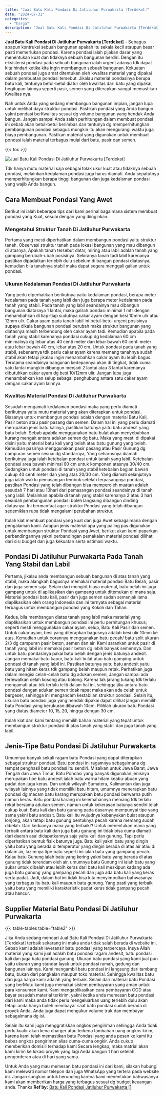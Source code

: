 ```yaml
---
title: "Jual Batu Kali Pondasi Di Jatiluhur Purwakarta [Terdekat]"
date: "2024-07-31"
categories: 
  - "harga"
description: "Jual Batu Kali Pondasi Di Jatiluhur Purwakarta [Terdekat]. Untuk Anda yang mau memesan batu pondasi ini dari kami, silakan hubungi kami melewati nomor telepo..."
---
```


**Jual Batu Kali Pondasi Di Jatiluhur Purwakarta \[Terdekat\]** – Sebagus apapun kontruksi sebuah bangunan apakah itu sekala kecil ataupun besar pasti memerlukan pondasi. Karena pondasi ialah pijakan dasar yang menentukan kuat dan tidaknya sebuah bangunan berdiri. Dengan itu eksistensi pondasi pada sebuah bangunan ialah urgent adanya tdk dapat kita hindari ketika kita ingin membangun sebuah bangunan. Kekuatan sebuah pondasi juga amat ditentukan oleh kwalitas material yang dipakai dalam pembuatan pondasi tersebut. Jikalau material pondasinya berupa batu kali, tentunya betul-betul diatur oleh kwalitas dari batu yang dipakai, begitupun lainnya seperti pasir, semen yang diterapkan sangat memastikan Kwalitas nya.

Nah untuk Anda yang sedang membangun bangunan impian, jangan lupa untuk melihat daya struktur pondasi. Pastikan pondasi yang Anda bangun yakni pondasi berKwalitas sesuai dg volume bangunan yang hendak Anda bangun. Jangan sampai Anda salah perhitungan dalam membuat pondasi ini sebab akan betul-betul berimbas dan tentunya dg memperhitungkan pembangunan pondasi sebagus mungkin itu akan mengurangi waktu juga biaya pembangunan. Pastikan material yang digunakan untuk membuat pondasi ialah material terbagus mulai dari batu, pasir dan semen.

{{< toc >}}

![Jual Batu Kali Pondasi Di Jatiluhur Purwakarta [Terdekat]](/images/jual-batu-kali-11.png)

Tdk hanya mutu material saja sebagai tolak ukur kuat atau tidaknya sebuah pondasi, melainkan kedalaman pondasi juga harus diamati. Anda sepatutnya memperhitungkan berapa tinggi bangunan dan juga kedalaman pondasi yang wajib Anda bangun.

## Cara Membuat Pondasi Yang Awet

Berikut ini ialah beberapa tips dari kami perihal bagaimana sistem membuat pondasi yang Kuat, sesuai dengan yang diinginkan.

### Mengetahui Struktur Tanah Di Jatiluhur Purwakarta

Pertama yang mesti diperhatikan dalam membangun pondasi yaitu struktur tanah. Observasi struktur tanah pada lokasi bangunan yang mau dibangun di atasnya, Apakah tanah tersebut datar, miring atau labil adalah tanah yang gampang berubah-ubah posisinya. Sekiranya tanah tadi labil karenanya pastikan dipadatkan terlebih dulu sebelum di bangun pondasi diatasnya, kemudian bila tanahnya stabil maka dapat segera menggali galian untuk pondasi.

### Ukuran Kedalaman Pondasi Di Jatiluhur Purwakarta

Yang perlu diperhatikan berikutnya yaitu kedalaman pondasi, berapa meter kedalaman pada tanah yang labil dan juga berapa meter kedalaman pada tanah yang stabil. Pada tanah yang labil seandainya mau dibangun bangunan diatasnya 1 lantai, maka galilah pondasi minimal 1 mtr dengan menambahkan di tiap-tiap sudutnya cakar ayam dengan besi 10mm ulir atau 12mm ulir. Cakar ayam pada tanah labil ini betul-betul urgent posisinya supaya dikala bangunan pondasi berubah maka struktur bangunan yang diatasnya masih terbendung oleh cakar ayam tadi. Kemudian apabila pada tanah yang stabil karenanya pondasi cukup dg kedalaman 60 cm minimalnya dg lebar atas 40 centi meter dan lebar bawah 60 centi meter atau lebar bawah 40 cm, lebar atas 20 cm. Untuk pondasi pada tanah yang stabil, sebenarnya tdk perlu cakar ayam karena memang tanahnya sudah stabil akan tetapi jikalau ingin menambahkan cakar ayam itu lebih bagus. Terutama seandainya bangunan kedepannya akan di tingkat, tidak cuma satu lantai mungkin dibangun menjadi 2 lantai atau 3 lantai karenanya dibutuhkan cakar ayam dg besi 10/12mm ulir. Jangan lupa juga menambahkan kan selup sebagai penghubung antara satu cakar ayam dengan cakar ayam lainnya.

### Kwalitas Material Pondasi Di Jatiluhur Purwakarta

Sesudah mengamati kedalaman pondasi maka yang perlu diamati berikutnya yaitu mutu material yang akan diterapkan untuk pondasi. Biasanya untuk membangun pondasi adalah dengan material Batu Kali, Pasir beton atau pasir pasang dan semen. Dalam hal ini yang perlu diamati merupakan jenis batu kalinya, pastikan batunya yaitu batu andesit yang batu belah. Sebab apabila menggunakan batu bulat akan menyebabkan kurang mengait antara adukan semen dg batu. Maka yang mesti di dipakai disini yaitu material batu kali yang belah atau batu gunung yang belah. Kemudian pasirnya menggunakan pasir pasang atau Pasir Gunung dg campuran semen sesuai dg standarnya, Yang seharusnya diamati berikutnya juga ialah ketebalan pondasi untuk tanah yang labil. Ketebalan pondasi area bawah minimal 60 cm untuk komponen atasnya 30/40 cm. Sedangkan untuk pondasi di tanah yang stabil ketebalan bagian bawah cukup 40 centi meter dan yang atas 20/30 cm. Yang diamati selanjutnya juga ialah waktu pemasangan tembok setelah terpasangnya pondasi, pastikan Pondasi yang telah dibangun bisa memperoleh muatan adalah sesudah 7 hari atau 10hari dari pemasangan pondasi seandainya di tanah yang labil. Melainkan apabila di tanah yang stabil karenanya 2 atau 3 hari sesudah pembangunan pondasi boleh langsung dibangun dinding diatasnya. Ini bermanfaat agar struktur Pondasi yang telah dibangun sedemikian rupa tidak mengalami perubahan struktur.

Itulah kiat membuat pondasi yang kuat dan juga Awet sebagaimana dengan pengalaman kami. Adapun jenis material apa yang paling pas digunakan untuk membangun struktur Pondasi yang Awet, berikut akan kami paparkan perbandingannya yakni perbandingan pemakaian material pondasi dilihat dari sisi budget dan juga kekuatan serta estimasi waktu.

## Pondasi Di Jatiluhur Purwakarta Pada Tanah Yang Stabil dan Labil

Pertama, jikalau anda membangun sebuah bangunan di atas tanah yang stabil, maka alangkah bagusnya memakai material pondasi Batu Belah, pasir dan juga semen saja. Selain dari mengirit biaya material, batu belah ini juga gampang untuk di aplikasikan dan gampang untuk ditemukan di mana saja. Material pondasi batu kali, pasir dan juga semen sudah semenjak lama diaplikasikan oleh orang Indonesia dan ini ternyata sebagai material terbagus untuk membangun pondasi yang Kokoh dan Tahan.

Kedua, bila membangun diatas tanah yang labil maka material yang diaplikasikan untuk membangun pondasi ini perlu perhitungan khusus; seperti mesti menggunakan cakar ayam, selup, Batu Kali Pasir dan semen. Untuk cakar ayam, besi yang diterapkan bagusnya adalah besi ulir 10mm ke atas. Kemudian untuk corannya menggunakan batu pecah/ batu split ukuran 2/3 dg campuran pasir beton, semen dan air. Kami sarankan untuk pasir di tanah yang labil ini memakai pasir beton dg lebih banyak semennya. Dan untuk batu pondasinya pakai batu belah dengan jenis batunya andesit. Jangan memakai batu kapur, batu kali bulat atau batu gamping untuk pondasi di tanah yang labil ini. Pastikan batunya yaitu batu andesit yaitu batu yang hitam keras tdk gampang belah maupun retak. Perhatikan juga dalam mengisi celah-celah batu dg adukan semen, Jangan sampai ada terlewatkan celah kosong atau bolong. Karena tak jarang tukang tdk terlalu mengamati atau tdk terlalu teliti dalam hal ini, sehingga jika antara batu pondasi dengan adukan semen tidak rapat maka akan ada celah untuk bergeser, sehingga ini mengancam kestabilan struktur pondasi. Selain itu, ukuran batu pondasi juga yang hendak dipakai dapat dilihat jangan memilih batu Pondasi yang berukuran dibawah 10cm. Pilihlah ukuran batu Pondasi yang diatas diameter 10, 15, 20, hingga dengan 30 cm.

Itulah kiat dari kami tentang memilih bahan material yang tepat untuk membangun struktur pondasi di atas tanah yang stabil dan juga tanah yang labil.

## Jenis-Tipe Batu Pondasi Di Jatiluhur Purwakarta

Umumnya banyak sekali ragam batu Pondasi yang dapat diterapkan sebagai struktur pondasi. Batu pondasi ini ragamnya sebagaimana dg tempat penghasil batu pondasi itu sendiri. Misalkan untuk Jawa Barat, Jawa Tengah dan Jawa Timur, Batu Pondasi yang banyak digunakan jenisnya merupakan tipe batu andesit ialah batu warna hitam keabu-abuan yang padat dan juga keras. Dan untuk wilayah Sumatera, Kalimantan dan juga wilayah lainnya yang tidak memiliki batu hitam, umumnya menerapkan batu pondasi dg macam batu karang merupakan batu pondasi berwarna putih namun keras. Batu pondasi karang ini kelemahannya memang tdk terlalu rekat bersama adukan semen, namun untuk kekerasan batunya sendiri telah cukup kuat. Batu kali dan batu gunung pada dasarnya mempunyai tipe yang sama yakni batu andesit. Batu kali itu wujudnya kebanyakan bulat ataupun lonjong, akan tetapi batu gunung bentuknya pecah karena memang sudah dibelah. Dari keduanya mana yang terbaik?! Untuk menentukan mana yang terbaik antara batu kali dan juga batu gunung ini tidak bisa cuma diamati dari daerah asal didapatkannya saja yaitu kali dan gunung. Tapi perlu diperhatikan bentuk fisik batunya juga. Batu kali yakni batu yang dingin yaitu batu yang berada di temperatur yang dingin berada di atas air atau di dalam air, lazimnya tipe batu seperti ini ialah batu yang gampang pecah. Kalau batu Gunung ialah batu yang kering yakni batu yang berada di atas gunung tidak terendam oleh air, umumnya batu Gunung ini ialah batu yang sukar untuk dibelah atau lebih keras dari batu kali meskipun kadang ada juga batu gunung yang gampang pecah dan juga ada batu kali yang keras serta padat. Jadi, dalam hal ini tidak bisa kita menyimpulkan bahwasanya yang terbagus itu batu kali maupun batu gunung. Yang pasti yang terbaik yaitu batu yang memiliki karakteristik padat keras tidak gampang pecah atau hancur.

## Supplier Material Batu Pondasi Di Jatiluhur Purwakarta

{{< table-tables table="table2" >}}

Jika Anda sedang mencari Jual Batu Kali Pondasi Di Jatiluhur Purwakarta \[Terdekat\] terbaik sekarang ini maka anda tidak salah berada di website ini. Sebab kami adalah leveransir batu pondasi yang terpercaya. Insya Allah material yang kami jual adalah batu pondasi ragam andesit, batu pondasi kali dan juga batu pondasi gunung. Ukuran batu pondasi yang kami jual pun yaitu ukuran yang standar layak untuk pondasi rumah, gedung dan bangunan lainnya. Kami mengambil batu pondasi ini langsung dari tambang batu, bukan dari pangkalan maupun toko material. Sehingga kwalitas batu dan juga harga kami adalah yang terbaik. Selain dari material batu Pondasi yang berMutu kami juga memakai sistem pembayaran yang aman untuk para konsumen kami. Kami mengaplikasikan cara pembayaran COD atau bayar sesudah material terkirim, yakni ketika anda memesan batu pondasi dari kami maka anda tidak perlu mengeluarkan uang terlebih dulu akan tetapi anda hanya boleh membayar saat batu pondasi sudah berada di proyek Anda. Anda juga dapat mengukur volume truk dan membayar sebagaimana dg isi.

Selain itu kami juga menggratiskan ongkos pengiriman sehingga Anda tidak perlu kuatir akan kena charger atau terkena tambahan uang ongkos kirim, karena kami telah memastikan batu Pondasi yang anda pesan ke kami itu bebas ongkos pengiriman alias cuma-cuma ongkir. Anda cukup memberikan domisili terhadap kami Secara lengkap, maka matrial akan kami kirim ke lokasi proyek yang lagi Anda bangun 1 hari setelah pengorderan atau di hari yang sama.

Untuk Anda yang mau memesan batu pondasi ini dari kami, silakan hubungi kami melewati nomor telepon dan juga WhatsApp yang tertera pada website ini. Jangan sungkan untuk berunding karena kami menentukan bahwasanya kami akan memberikan harga yang terbagus sesuai dg budget keuangan anda. Thanks
**Ref by:** [Batu Kali Pondasi Jatiluhur Purwakarta []](https://id.wikipedia.org/wiki/Batu)
